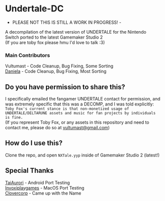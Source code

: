 # Undertale-DC
- PLEASE NOT THIS IS STILL A WORK IN PROGRESS! -<br>

A decompilation of the latest version of UNDERTALE for the Nintendo Switch ported to the latest Gamemaker Studio 2<br>
(If you are toby fox please hmu I'd love to talk :3)
### Main Contributors
Vultumast - Code Cleanup, Bug Fixing, Some Sorting<br>
[Daniela](https://lethallava.land/@daniela) - Code Cleanup, Bug Fixing, Most Sorting

## Do you have permission to share this?
I specifically emailed the fangamer UNDERTALE contact for permission, and was extremely specific that this was a DECOMP, and I was told explicitly:<br>
``Toby Fox's current stance is that non-monetized usage of UNDERTALE/DELTARUNE assets and music for fan projects by individuals is fine.``<br>
(If you represent Toby Fox, or any assets in this repository and need to contact me, please do so at vultumast@gmail.com)

## How do I use this?
Clone the repo, and open ``NXTale.yyp`` inside of Gamemaker Studio 2 (latest!)

## Special Thanks
[TaiAurori](https://devkats.club) - Android Port Testing<br>
[Invoxiplaygames](https://ipg.pw/) - MacOS Port Testing<br>
[Clovercorp](https://twitter.com/silverparasoul) - Came up with the Name 
